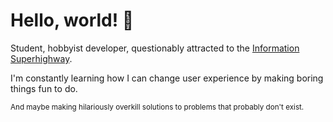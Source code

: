 # Hello, world! 👋
Student, hobbyist developer, questionably attracted to the [Information Superhighway](https://en.wikipedia.org/wiki/Information_superhighway).


I'm constantly learning how I can change user experience by making boring things fun to do. 

<sub>And maybe making hilariously overkill solutions to problems that probably don't exist.</sub>
